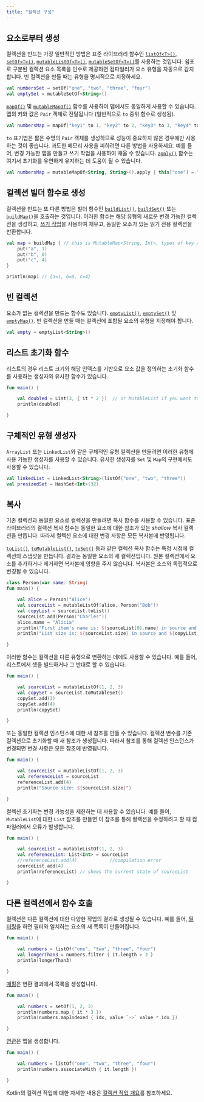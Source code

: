 ```yaml
---
title: "컬렉션 구성"
---
```

## 요소로부터 생성

컬렉션을 만드는 가장 일반적인 방법은 표준 라이브러리 함수인 [`listOf<T>()`](https://kotlinlang.org/api/latest/jvm/stdlib/kotlin.collections/list-of.html),
[`setOf<T>()`](https://kotlinlang.org/api/latest/jvm/stdlib/kotlin.collections/set-of.html),
[`mutableListOf<T>()`](https://kotlinlang.org/api/latest/jvm/stdlib/kotlin.collections/mutable-list-of.html),
[`mutableSetOf<T>()`](https://kotlinlang.org/api/latest/jvm/stdlib/kotlin.collections/mutable-set-of.html)를 사용하는 것입니다.
쉼표로 구분된 컬렉션 요소 목록을 인수로 제공하면 컴파일러가 요소 유형을 자동으로 감지합니다.
빈 컬렉션을 만들 때는 유형을 명시적으로 지정하세요.

```kotlin
val numbersSet = setOf("one", "two", "three", "four")
val emptySet = mutableSetOf<String>()
```

[`mapOf()`](https://kotlinlang.org/api/latest/jvm/stdlib/kotlin.collections/map-of.html)
및 [`mutableMapOf()`](https://kotlinlang.org/api/latest/jvm/stdlib/kotlin.collections/mutable-map-of.html) 함수를 사용하여 맵에서도 동일하게 사용할 수 있습니다. 맵의
키와 값은 `Pair` 객체로 전달됩니다 (일반적으로 `to` 중위 함수로 생성됨).

```kotlin
val numbersMap = mapOf("key1" to 1, "key2" to 2, "key3" to 3, "key4" to 1)
```

`to` 표기법은 짧은 수명의 `Pair` 객체를 생성하므로 성능이 중요하지 않은 경우에만 사용하는 것이 좋습니다. 과도한 메모리 사용을 피하려면 다른 방법을 사용하세요. 예를 들어, 변경 가능한 맵을 만들고
쓰기 작업을 사용하여 채울 수 있습니다. [`apply()`](scope-functions#apply) 함수는 여기서 초기화를 유연하게 유지하는 데 도움이 될 수 있습니다.

```kotlin
val numbersMap = mutableMapOf<String, String>().apply { this["one"] = "1"; this["two"] = "2" }
```

## 컬렉션 빌더 함수로 생성

컬렉션을 만드는 또 다른 방법은 빌더 함수인
[`buildList()`](https://kotlinlang.org/api/latest/jvm/stdlib/kotlin.collections/build-list.html), [`buildSet()`](https://kotlinlang.org/api/latest/jvm/stdlib/kotlin.collections/build-set.html) 또는
[`buildMap()`](https://kotlinlang.org/api/latest/jvm/stdlib/kotlin.collections/build-map.html)을 호출하는 것입니다. 이러한 함수는 해당 유형의 새로운 변경 가능한 컬렉션을 생성하고,
[쓰기 작업](collection-write)을 사용하여 채우고, 동일한 요소가 있는 읽기 전용 컬렉션을 반환합니다.

```kotlin
val map = buildMap { // this is MutableMap<String, Int>, types of key and value are inferred from the `put()` calls below
    put("a", 1)
    put("b", 0)
    put("c", 4)
}

println(map) // {a=1, b=0, c=4}
```

## 빈 컬렉션

요소가 없는 컬렉션을 만드는 함수도 있습니다. [`emptyList()`](https://kotlinlang.org/api/latest/jvm/stdlib/kotlin.collections/empty-list.html),
[`emptySet()`](https://kotlinlang.org/api/latest/jvm/stdlib/kotlin.collections/empty-set.html) 및
[`emptyMap()`](https://kotlinlang.org/api/latest/jvm/stdlib/kotlin.collections/empty-map.html).
빈 컬렉션을 만들 때는 컬렉션에 포함될 요소의 유형을 지정해야 합니다.

```kotlin
val empty = emptyList<String>()
```

## 리스트 초기화 함수

리스트의 경우 리스트 크기와 해당 인덱스를 기반으로 요소 값을 정의하는 초기화 함수를 사용하는 생성자와 유사한 함수가 있습니다.

```kotlin
fun main() {

    val doubled = List(3, { it * 2 })  // or MutableList if you want to change its content later
    println(doubled)

}
```

## 구체적인 유형 생성자

`ArrayList` 또는 `LinkedList`와 같은 구체적인 유형 컬렉션을 만들려면 이러한 유형에 사용 가능한 생성자를 사용할 수 있습니다. 유사한 생성자를 `Set` 및 `Map`의 구현에서도 사용할 수 있습니다.

```kotlin
val linkedList = LinkedList<String>(listOf("one", "two", "three"))
val presizedSet = HashSet<Int>(32)
```

## 복사

기존 컬렉션과 동일한 요소로 컬렉션을 만들려면 복사 함수를 사용할 수 있습니다. 표준 라이브러리의 컬렉션
복사 함수는 동일한 요소에 대한 참조가 있는 _shallow_ 복사 컬렉션을 만듭니다.
따라서 컬렉션 요소에 대한 변경 사항은 모든 복사본에 반영됩니다.

[`toList()`](https://kotlinlang.org/api/latest/jvm/stdlib/kotlin.collections/to-list.html),
[`toMutableList()`](https://kotlinlang.org/api/latest/jvm/stdlib/kotlin.collections/to-mutable-list.html),
[`toSet()`](https://kotlinlang.org/api/latest/jvm/stdlib/kotlin.collections/to-set.html) 등과 같은 컬렉션 복사 함수는 특정 시점에 컬렉션의 스냅샷을 만듭니다.
결과는 동일한 요소의 새 컬렉션입니다.
원본 컬렉션에서 요소를 추가하거나 제거하면 복사본에 영향을 주지 않습니다. 복사본은 소스와 독립적으로 변경될 수 있습니다.

```kotlin
class Person(var name: String)
fun main() {

    val alice = Person("Alice")
    val sourceList = mutableListOf(alice, Person("Bob"))
    val copyList = sourceList.toList()
    sourceList.add(Person("Charles"))
    alice.name = "Alicia"
    println("First item's name is: ${sourceList[0].name} in source and ${copyList[0].name} in copy")
    println("List size is: ${sourceList.size} in source and ${copyList.size} in copy")

}
```

이러한 함수는 컬렉션을 다른 유형으로 변환하는 데에도 사용할 수 있습니다. 예를 들어, 리스트에서 셋을 빌드하거나 그 반대로 할 수 있습니다.

```kotlin
fun main() {

    val sourceList = mutableListOf(1, 2, 3)    
    val copySet = sourceList.toMutableSet()
    copySet.add(3)
    copySet.add(4)    
    println(copySet)

}
```

또는 동일한 컬렉션 인스턴스에 대한 새 참조를 만들 수 있습니다. 컬렉션 변수를 기존 컬렉션으로 초기화할 때 새 참조가 생성됩니다.
따라서 참조를 통해 컬렉션 인스턴스가 변경되면 변경 사항은 모든 참조에 반영됩니다.

```kotlin
fun main() {

    val sourceList = mutableListOf(1, 2, 3)
    val referenceList = sourceList
    referenceList.add(4)
    println("Source size: ${sourceList.size}")

}
```

컬렉션 초기화는 변경 가능성을 제한하는 데 사용할 수 있습니다. 예를 들어, `MutableList`에 대한 `List` 참조를 만들면 이 참조를 통해 컬렉션을 수정하려고 할 때 컴파일러에서 오류가 발생합니다.

```kotlin
fun main() {

    val sourceList = mutableListOf(1, 2, 3)
    val referenceList: List<Int> = sourceList
    //referenceList.add(4)            //compilation error
    sourceList.add(4)
    println(referenceList) // shows the current state of sourceList

}
```

## 다른 컬렉션에서 함수 호출

컬렉션은 다른 컬렉션에 대한 다양한 작업의 결과로 생성될 수 있습니다. 예를 들어, [필터링](collection-filtering)을
하면 필터와 일치하는 요소의 새 목록이 만들어집니다.

```kotlin
fun main() {

    val numbers = listOf("one", "two", "three", "four")  
    val longerThan3 = numbers.filter { it.length > 3 }
    println(longerThan3)

}
```

[매핑](collection-transformations#map)은 변환 결과에서 목록을 생성합니다.

```kotlin
fun main() {

    val numbers = setOf(1, 2, 3)
    println(numbers.map { it * 3 })
    println(numbers.mapIndexed { idx, value `->` value * idx })

}
```

[연관](collection-transformations#associate)은 맵을 생성합니다.

```kotlin
fun main() {

    val numbers = listOf("one", "two", "three", "four")
    println(numbers.associateWith { it.length })

}
```

Kotlin의 컬렉션 작업에 대한 자세한 내용은 [컬렉션 작업 개요](collection-operations)를 참조하세요.